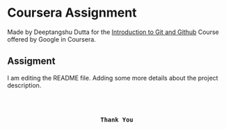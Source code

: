 # Coursera Assignment
Made by Deeptangshu Dutta for the [Introduction to Git and Github](https://www.coursera.org/learn/introduction-git-github/home/welcome) Course offered by Google in Coursera.

## Assigment
I am editing the README file. Adding some more details about the project description.

<div align=center>
  <pre>
    <code>
      <h3>Thank You</h3>
    </code>
  </pre>
</div>
